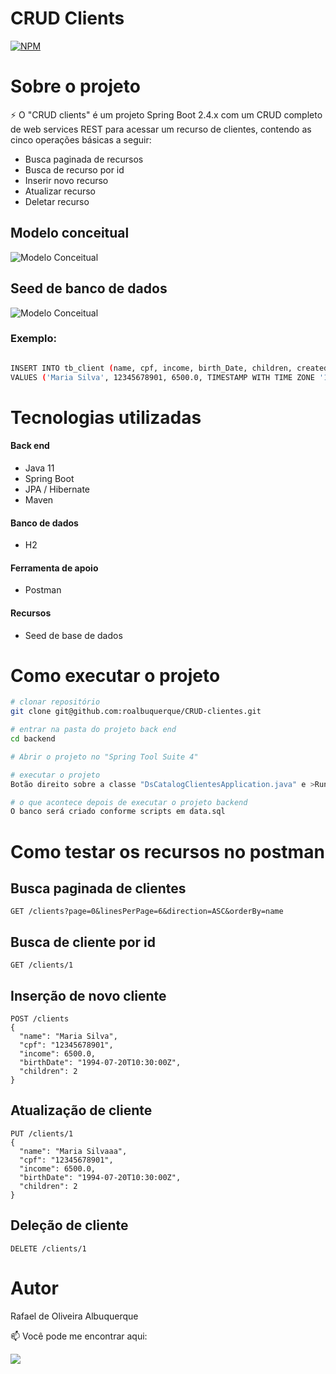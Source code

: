 # CRUD Clients
[![NPM](https://img.shields.io/npm/l/react)](https://github.com/roalbuquerque/Crud-clientes/blob/master/LICENSE) 

# Sobre o projeto

⚡ O "CRUD clients" é um projeto Spring Boot 2.4.x com um CRUD completo de web services REST para acessar um recurso de clientes, contendo as cinco operações básicas a seguir:
- Busca paginada de recursos
- Busca de recurso por id
- Inserir novo recurso
- Atualizar recurso
- Deletar recurso


## Modelo conceitual
![Modelo Conceitual](https://github.com/roalbuquerque/CRUD-clientes/blob/master/assets/ModeloConceitualCrudClients.png)

## Seed de banco de dados
![Modelo Conceitual](https://github.com/roalbuquerque/CRUD-clientes/blob/master/assets/SeedDeBanco01.png)

### Exemplo:
```bash

INSERT INTO tb_client (name, cpf, income, birth_Date, children, created_At) 
VALUES ('Maria Silva', 12345678901, 6500.0, TIMESTAMP WITH TIME ZONE '1994-07-20T10:30:00Z', 2, NOW());

```


# Tecnologias utilizadas
#### Back end
- Java 11
- Spring Boot
- JPA / Hibernate
- Maven
#### Banco de dados 
- H2
#### Ferramenta de apoio
- Postman
#### Recursos
- Seed de base de dados

# Como executar o projeto

```bash
# clonar repositório
git clone git@github.com:roalbuquerque/CRUD-clientes.git

# entrar na pasta do projeto back end
cd backend

# Abrir o projeto no "Spring Tool Suite 4"

# executar o projeto
Botão direito sobre a classe "DsCatalogClientesApplication.java" e >Run As>Spring Boot App

# o que acontece depois de executar o projeto backend
O banco será criado conforme scripts em data.sql
```

# Como testar os recursos no postman

## Busca paginada de clientes
```
GET /clients?page=0&linesPerPage=6&direction=ASC&orderBy=name
```
## Busca de cliente por id
```
GET /clients/1
```
## Inserção de novo cliente
```
POST /clients
{
  "name": "Maria Silva",
  "cpf": "12345678901",
  "income": 6500.0,
  "birthDate": "1994-07-20T10:30:00Z",
  "children": 2
}
```
## Atualização de cliente
```
PUT /clients/1
{
  "name": "Maria Silvaaa",
  "cpf": "12345678901",
  "income": 6500.0,
  "birthDate": "1994-07-20T10:30:00Z",
  "children": 2
}
```
## Deleção de cliente
```
DELETE /clients/1
```

# Autor

Rafael de Oliveira Albuquerque

📫 Você pode me encontrar aqui:
<p align="left">
  <a href="https://www.linkedin.com/in/rafaeloliveiraalbuquerque/" alt="Linkedin">
  <img src="https://img.shields.io/badge/-Linkedin-0e76a8?style=flat-square&logo=Linkedin&logoColor=white&link=https://www.linkedin.com/in/rafaeloliveiraalbuquerque/" /></a>



